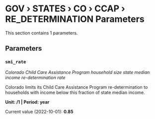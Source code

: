 # GOV › STATES › CO › CCAP › RE_DETERMINATION Parameters

This section contains 1 parameters.

## Parameters

### `smi_rate`
*Colorado Child Care Assistance Program household size state median income re-determination rate*

Colorado limits its Child Care Assistance Program re-determination to households with income below this fraction of state median income.

**Unit: /1 | Period: year**

Current value (2022-10-01): **0.85**

